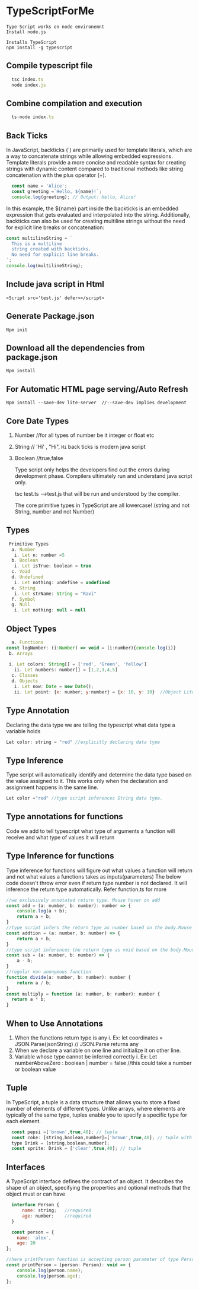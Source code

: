 # TypeScriptForMe

    Type Script works on node environemnt
    Install node.js

    Installs TypeScript
    npm install -g typescript 

## Compile typescript file

```javascript
  tsc index.ts
  node index.js
 ```

## Combine compilation and execution

```javascript
  ts-node index.ts
```

## Back Ticks

In JavaScript, backticks (`) are primarily used for template literals, which are a way to concatenate strings while allowing embedded expressions. Template literals provide a more concise and readable syntax for creating strings with dynamic content compared to traditional methods like string concatenation with the plus operator (+).

```javascript
  const name = 'Alice';
  const greeting =`Hello, ${name}!`;
  console.log(greeting); // Output: Hello, Alice!
```

In this example, the ${name} part inside the backticks is an embedded expression that gets evaluated and interpolated into the string.
Additionally, backticks can also be used for creating multiline strings without the need for explicit line breaks or concatenation:

```javascript
const multilineString = `
  This is a multiline
  string created with backticks.
  No need for explicit line breaks.
`;
console.log(multilineString);
```

## Include java script in Html

    <Script src='test.js' defer></script> 

## Generate Package.json

    Npm init

## Download all the dependencies from package.json

    Npm install

## For Automatic HTML page serving/Auto Refresh

    Npm install --save-dev lite-server  //--save-dev implies development

## Core Date Types

 1. Number  //for all types of number be it integer or float etc
 2. String  // 'Hi' , "Hi", `Hi` back ticks is modern java script
 3. Boolean //true,false

    Type script only helps the developers find out the errors during development phase. Compilers ultimately run and understand java script only.

    tsc test.ts -->test.js that will be run and understood by the compiler.

    The core primitive types in TypeScript are all lowercase! (string and not String, number and not Number)

## Types

```javascript
 Primitive Types  
  a. Number  
   i. Let n: number =5  
  b. Boolean  
   i. Let isTrue: boolean = true  
  c. Void  
  d. Undefined  
   i. Let nothing: undefine = undefined  
  e. String  
   i. Let strName: String = "Ravi"  
  f. Symbol
  g. Null
   i. Let nothing: null = null
```

## Object Types

```javascript
  a. Functions
const logNumber: (i:Number) => void = (i:number){console.log(i)}
 b. Arrays
  
 i. Let colors: String[] = ['red', 'Green', 'Yellow']
   ii. Let numbers: number[] = [1,2,3,4,5]
  c. Classes
  d. Objects
   i. Let now: Date = new Date();
   ii. Let point: {x: number; y:number} = {x: 10, y: 10}  //Object Literal
```

## Type Annotation

  Declaring the data type we are telling the typescript what data type a variable holds

  ```javascript
  Let color: string = "red" //explicitly declaring data type
  ```

## Type Inference

  Type script will automatically identify and determine the data type based on the value assigned to it. This works only when the declaration and assignment happens in the same line.

  ```javascript
  Let color ="red" //type script inferences String data type.
  ```

## Type annotations for functions

  Code we add to tell typescript what type of arguments a function will receive and what type of values it will return

## Type Inference for functions

  Type inference for functions will figure out what values a function will return and not what values a functions takes as inputs(parameters)
  The below code doesn't throw error even if return type number is not declared. It will inference the return type automatically. Refer function.ts for more
  
  ```javascript
  //we exclusively annotated return type. Mouse hover on add
  const add = (a: number, b: number): number => {
      console.log(a + b);
      return a + b;
  }
  //type script infers the return type as number based on the body.Mouse hover on add
  const addtion = (a: number, b: number) => {
      return a + b;
  }
  //type script inferences the return type as void based on the body.Mouse hover on sub
  const sub = (a: number, b: number) => {
      a - b;
  }
  //regular non anonymous function
  function divide(a: number, b: number): number {
      return a / b;
  }
  const multiply = function (a: number, b: number): number {
    return a * b;
  }
  ```

## When to Use Annotations

  1. When the functions return type is any
   i. Ex: let coordinates = JSON.Parse(jsonString) // JSON.Parse returns any
  2. When we declare a variable on one line and initialize it on other line.
  3. Variable whose type cannot be inferred correctly
   i. Ex: Let numberAboveZero : boolean | number  = false //this could take a number or boolean value

## Tuple

  In TypeScript, a tuple is a data structure that allows you to store a fixed number of elements of different types. Unlike arrays, where elements are typically of the same type, tuples enable you to specify a specific type for each element.

```javascript
  const pepsi =['brown',true,40]; // tuple
  const coke: [string,boolean,number]=['brown',true,40]; // tuple with type annotation
  type Drink = [string,boolean,number];
  const sprite: Drink = ['clear',true,40]; // tuple
```

## Interfaces

A TypeScript interface defines the contract of an object. It describes the shape of an object, specifying the properties and optional methods that the object must or can have

```javascript
  interface Person {
      name: string;   //required                      
      age: number;    //required                      
  }

  const person = {
    name: 'alex',
    age: 20
};

//here printPerson function is accepting person parameter of type Person and returning void.
const printPerson = (person: Person): void => {
    console.log(person.name);
    console.log(person.age);
};
```